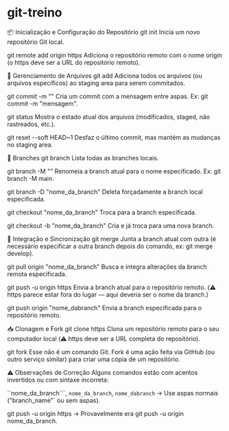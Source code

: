 # git-treino

📦 Inicialização e Configuração do Repositório
git init
Inicia um novo repositório Git local.

git remote add origin https
Adiciona o repositório remoto com o nome origin (o https deve ser a URL do repositório remoto).

📁 Gerenciamento de Arquivos
git add
Adiciona todos os arquivos (ou arquivos específicos) ao staging area para serem commitados.

git commit -m ""
Cria um commit com a mensagem entre aspas. Ex: git commit -m "mensagem".

git status
Mostra o estado atual dos arquivos (modificados, staged, não rastreados, etc.).

git reset --soft HEAD~1
Desfaz o último commit, mas mantém as mudanças no staging area.

🌱 Branches
git branch
Lista todas as branches locais.

git branch -M ""
Renomeia a branch atual para o nome especificado. Ex: git branch -M main.

git branch -D "nome_da_branch"
Deleta forçadamente a branch local especificada.

git checkout "nome_da_branch"
Troca para a branch especificada.

git checkout -b "nome_da_branch"
Cria e já troca para uma nova branch.

🔀 Integração e Sincronização
git merge
Junta a branch atual com outra (é necessário especificar a outra branch depois do comando, ex: git merge develop).

git pull origin "nome_da_branch"
Busca e integra alterações da branch remota especificada.

git push -u origin https
Envia a branch atual para o repositório remoto. (⚠️ https parece estar fora do lugar — aqui deveria ser o nome da branch.)

git push origin "nome_dabranch"
Envia a branch especificada para o repositório remoto.

📥 Clonagem e Fork
git clone https
Clona um repositório remoto para o seu computador local (⚠️ https deve ser a URL completa do repositório).

git fork
Esse não é um comando Git. Fork é uma ação feita via GitHub (ou outro serviço similar) para criar uma cópia de um repositório.

⚠️ Observações de Correção
Alguns comandos estão com acentos invertidos ou com sintaxe incorreta:

´´nome_da_branch```, ``nome_da_branch``, ``nome_dabranch`` → Use aspas normais ("branch_name"` ou sem aspas).

git push -u origin https → Provavelmente era git push -u origin nome_da_branch.